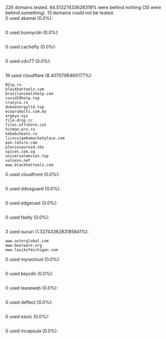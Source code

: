 226 domains tested. 84.51327433628319% were behind nothing (35 were behind something). 13 domains could not be tested.<br>
0 used akamai (0.0%):
```

```

0 used bunnycdn (0.0%):
```

```

0 used cachefly (0.0%):
```

```

0 used cdn77 (0.0%):
```

```

19 used cloudflare (8.4070796460177%):
```
02ip.ru
blackhattoolz.com
brazilanimalshelp.com
covid19help.top
crazyco.re
dukeenergyltd.top
ecoproducts.com.my
ergeyo.xyz
file-drop.cc
files.offshore.cat
hitman-pro.ru
kebabcheats.ru
licocojambamarketplace.com
pan.tenire.com
plesiosauroid.sbs
spices.com.sg
universalmovies.top
valoxxx.net
www.blackhattoolz.com
```

0 used cloudfront (0.0%):
```

```

0 used ddosguard (0.0%):
```

```

0 used edgecast (0.0%):
```

```

0 used fastly (0.0%):
```

```

3 used sucuri (1.3274336283185841%):
```
www.asterglobal.com
www.bearware.org
www.lasikofmichigan.com
```

0 used myracloud (0.0%):
```

```

0 used keycdn (0.0%):
```

```

0 used leaseweb (0.0%):
```

```

0 used deflect (0.0%):
```

```

0 used ezoic (0.0%):
```

```

0 used incapsula (0.0%):
```

```
